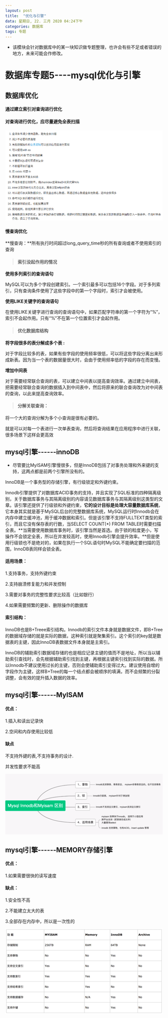 ```yaml
---
layout: post
title:  "优化与引擎"
data: 星期日, 22. 三月 2020 04:24下午 
categories: 数据库
tags: 专题
---
```

* 该模块会针对数据库中的某一块知识做专题整理，也许会有些不足或者错误的地方，未来可能会作修改。

# 数据库专题5----mysql优化与引擎

## 数据库优化
#### 通过建立索引对查询进行优化


#### 对查询进行优化，应尽量避免全表扫描

![](https://github.com/LLLibra/LLLibra.github.io/raw/master/_posts/imgs/20200327-223016.png)

#### 慢查询优化

**慢查询：**所有执行时间超过long_query_time秒的所有查询或者不使用索引的查询

> #### 索引没起作用的情况
>
**使用多列索引的查询语句**
>
 MySQL可以为多个字段创建索引。一个索引最多可以包括16个字段。对于多列索引，只有查询条件使用了这些字段中的第一个字段时，索引才会被使用。
 >
 **使用LIKE关键字的查询语句**
>
 在使用LIKE关键字进行查询的查询语句中，如果匹配字符串的第一个字符为“%”，索引不会起作用。只有“%”不在第一个位置索引才会起作用。

> #### 优化数据库结构
>
**将字段很多的表分解成多个表 :**
>
 对于字段比较多的表，如果有些字段的使用频率很低，可以将这些字段分离出来形成新表。因为当一个表的数据量很大时，会由于使用频率低的字段的存在而变慢。
 >
 **增加中间表**
 >
 对于需要经常联合查询的表，可以建立中间表以提高查询效率。通过建立中间表，把需要经常联合查询的数据插入到中间表中，然后将原来的联合查询改为对中间表的查询，以此来提高查询效率。

> #### 分解关联查询：
>
将一个大的查询分解为多个小查询是很有必要的。
>
就是可以对每一个表进行一次单表查询，然后将查询结果在应用程序中进行关联，很多场景下这样会更高效




## mysql引擎------innoDB

* 尽管要比MyISAM引擎慢很多，但是InnoDB包括了对事务处理和外来键的支持，这两点都是前两个引擎所没有的。

InnoDB是一个事务型的存储引擎，有行级锁定和外键约束。

Innodb引擎提供了对数据库ACID事务的支持，并且实现了SQL标准的四种隔离级别，关于数据库事务与其隔离级别的内容请见数据库事务与其隔离级别这类型的文章。该引擎还提供了行级锁和外键约束，**它的设计目标是处理大容量数据库系统**，它本身其实就是基于MySQL后台的完整数据库系统，MySQL运行时Innodb会在内存中建立缓冲池，用于缓冲数据和索引。但是该引擎不支持FULLTEXT类型的索引，而且它没有保存表的行数，当SELECT COUNT(*) FROM TABLE时需要扫描全表。**当需要使用数据库事务时，该引擎当然是首选。由于锁的粒度更小，写操作不会锁定全表，所以在并发较高时，使用Innodb引擎会提升效率。**但是使用行级锁也不是绝对的，如果在执行一个SQL语句时MySQL不能确定要扫描的范围，InnoDB表同样会锁全表。

#### 适用场景：
1.支持事务，支持外键约束

2.支持崩溃修复能力和并发控制

3.需要对事务的完整性要求比较高（比如银行）

4.如果需要频繁的更新、删除操作的数据库

#### 索引结构：

InnoDB也是B+Treee索引结构。Innodb的索引文件本身就是数据文件，即B+Tree的数据域存储的就是实际的数据，这种索引就是聚集索引。这个索引的key就是数据表的主键，因此InnoDB表数据文件本身就是主索引。

InnoDB的辅助索引数据域存储的也是相应记录主键的值而不是地址，所以当以辅助索引查找时，会先根据辅助索引找到主键，再根据主键索引找到实际的数据。所以Innodb不建议使用过长的主键，否则会使辅助索引变得过大。建议使用自增的字段作为主键，这样B+Tree的每一个结点都会被顺序的填满，而不会频繁的分裂调整，会有效的提升插入数据的效率。


## mysql引擎------MyISAM
#### 优点：
1.插入和读出记录快

2.空间和内存使用比较低

#### 缺点
不支持外键的表,不支持事务的设计.

并发性要求不能高

![](https://github.com/LLLibra/LLLibra.github.io/raw/master/_posts/imgs/20200328-200009.png)

## mysql引擎------MEMORY存储引擎

#### 优点：

1.如果需要很快的读写速度

#### 缺点：
1.安全性不高

2.不能建立太大的表

3.全部存在内存中，所以是一次性的



![](https://github.com/LLLibra/LLLibra.github.io/raw/master/_posts/imgs/20200328-194026.png)




